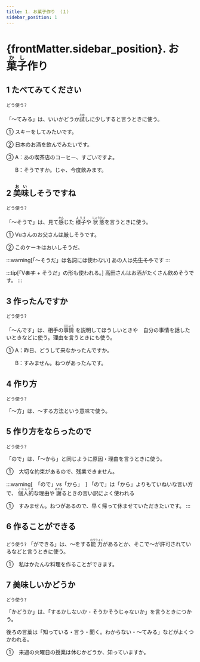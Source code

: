 ```yaml
---
title: 1. お菓子作り （１）
sidebar_position: 1
---
```


# {frontMatter.sidebar_position}. お<ruby>菓子<rt>かし</rt></ruby>作り
## 1 たべ<span class="text--primary">てみて</span>ください
`どう使う?`

「～てみる」は、いいかどうか<ruby>試<rt>ため</rt></ruby>しに少しすると言うときに使う。

① スキーをしてみたいです。

② 日本のお酒を飲んでみたいです。

③ A：あの喫茶店のコーヒー、すごいですよ。

&nbsp;&nbsp;&nbsp;&nbsp;&nbsp;&nbsp;B：そうですか。じゃ、今度飲みます。
## 2 <ruby>美味<rt>おい</rt></ruby>し<span class="text--primary">そうです</span>ね
`どう使う?`

「～そうで」は、見て<ruby>感<rt>かん</rt></ruby>じた
<ruby>様子<rt>ようす</rt></ruby>や
<ruby>状態<rt>じょうたい</rt></ruby>を言うときに使う。

① Vuさんのお父さんは厳しそうです。

② このケーキはおいしそうだ。

:::warning[「～そうだ」は名詞には使わない]
あの人は~~先生そう~~です
:::

:::tip[「V~~ます~~ + そうだ」の形も使われる。]
高田さんはお酒がたくさん飲めそうです。
:::
## 3 作った<span class="text--primary">んです</span>か
`どう使う?`

「～んです」は、相手の<ruby>事情<rt>じじょう</rt></ruby>
を説明してほうしいときや　自分の事情を話したいときなどに使う。理由を言うときにも使う。

① A：昨日、どうして来なかったんですか。

&nbsp;&nbsp;&nbsp;&nbsp;&nbsp;&nbsp;B：すみません。ねつがあったんです。
## 4 作り<span class="text--primary">方</span>
`どう使う?`

「～方」は、～する方法という意味で使う。
## 5 作り方をならった<span class="text--primary">ので</span>
`どう使う?`

「ので」は、「～から」と同じように原因・理由を言うときに使う。

①　大切な約束があるので、残業できません。

:::warning[　「ので」vs「から」　]
「ので」は「から」よりもていねいな言い方で、
<ruby>個人的<rt>こじんてき</rt></ruby>な理由や
<ruby>謝<rt>あやま</rt></ruby>るときの言い訳によく使われる

①　すみません。ねつがあるので、早く帰って休ませていただきたいです。
:::
## 6 作る<span class="text--prim  ary">ことができる</span>
`どう使う?`
「ができる」は、～をする<ruby>能力<rt>のうりょく</rt></ruby>があるとか、そこで～が許可されているなどと言うときに使う。

①　私はかたんな料理を作ることができます。
## 7 美味しい<span class="text--primary">かどうか</span>
`どう使う?`

「かどうか」は、「するかしないか・そうかそうじゃないか」を言うときにつかう。

後ろの言葉は「知っている・言う・聞く。わからない・～てみる」などがよくつかわれる。

①　来週の火曜日の授業は休むかどうか、知っていますか。
